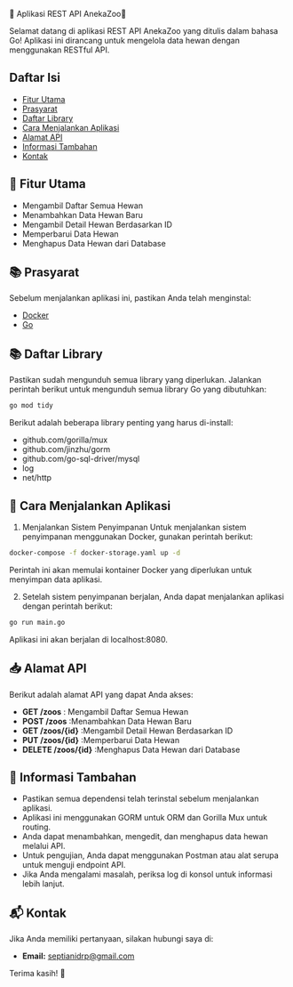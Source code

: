 🦁 Aplikasi REST API AnekaZoo🦒

Selamat datang di aplikasi REST API AnekaZoo yang ditulis dalam bahasa Go! Aplikasi ini dirancang untuk mengelola data hewan dengan menggunakan RESTful API.

## Daftar Isi
- [Fitur Utama](#fitur-utama)
- [Prasyarat](#prasyarat)
- [Daftar Library](#daftar-library)
- [Cara Menjalankan Aplikasi](#cara-menjalankan-aplikasi)
- [Alamat API](#alamat-api)
- [Informasi Tambahan](#informasi-tambahan)
- [Kontak](#kontak)


## 📄 Fitur Utama
- Mengambil Daftar Semua Hewan
- Menambahkan Data Hewan Baru
- Mengambil Detail Hewan Berdasarkan ID
- Memperbarui Data Hewan
- Menghapus Data Hewan dari Database


## 📚 Prasyarat
Sebelum menjalankan aplikasi ini, pastikan Anda telah menginstal:
- [Docker](https://www.docker.com/get-started)
- [Go](https://golang.org/dl/)


## 📚 Daftar Library

Pastikan sudah mengunduh semua library yang diperlukan. Jalankan perintah berikut untuk mengunduh semua library Go yang dibutuhkan:

```bash
go mod tidy
```

Berikut adalah beberapa library penting yang harus di-install:
- github.com/gorilla/mux
- github.com/jinzhu/gorm
- github.com/go-sql-driver/mysql
- log
- net/http


## 🚀 Cara Menjalankan Aplikasi
1. Menjalankan Sistem Penyimpanan
Untuk menjalankan sistem penyimpanan menggunakan Docker, gunakan perintah berikut:

```bash
docker-compose -f docker-storage.yaml up -d
```
Perintah ini akan memulai kontainer Docker yang diperlukan untuk menyimpan data aplikasi.

2. Setelah sistem penyimpanan berjalan, Anda dapat menjalankan aplikasi dengan perintah berikut:
```bash
go run main.go
```
Aplikasi ini akan berjalan di localhost:8080.  


## 📥 Alamat API
Berikut adalah alamat API yang dapat Anda akses:

- **GET /zoos** : Mengambil Daftar Semua Hewan
- **POST /zoos** :Menambahkan Data Hewan Baru
- **GET /zoos/{id}** :Mengambil Detail Hewan Berdasarkan ID
- **PUT /zoos/{id}** :Memperbarui Data Hewan
- **DELETE /zoos/{id}** :Menghapus Data Hewan dari Database


## 📝 Informasi Tambahan
- Pastikan semua dependensi telah terinstal sebelum menjalankan aplikasi.
- Aplikasi ini menggunakan GORM untuk ORM dan Gorilla Mux untuk routing.
- Anda dapat menambahkan, mengedit, dan menghapus data hewan melalui API.
- Untuk pengujian, Anda dapat menggunakan Postman atau alat serupa untuk menguji endpoint API.
- Jika Anda mengalami masalah, periksa log di konsol untuk informasi lebih lanjut.


## 📬 Kontak
Jika Anda memiliki pertanyaan, silakan hubungi saya di:
- **Email:** septianidrp@gmail.com

Terima kasih! 🦓


